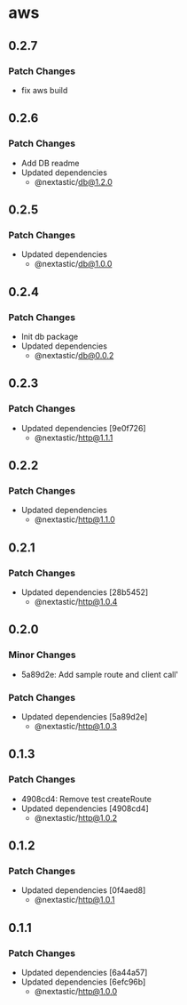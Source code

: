 # aws

## 0.2.7

### Patch Changes

- fix aws build

## 0.2.6

### Patch Changes

- Add DB readme
- Updated dependencies
  - @nextastic/db@1.2.0

## 0.2.5

### Patch Changes

- Updated dependencies
  - @nextastic/db@1.0.0

## 0.2.4

### Patch Changes

- Init db package
- Updated dependencies
  - @nextastic/db@0.0.2

## 0.2.3

### Patch Changes

- Updated dependencies [9e0f726]
  - @nextastic/http@1.1.1

## 0.2.2

### Patch Changes

- Updated dependencies
  - @nextastic/http@1.1.0

## 0.2.1

### Patch Changes

- Updated dependencies [28b5452]
  - @nextastic/http@1.0.4

## 0.2.0

### Minor Changes

- 5a89d2e: Add sample route and client call'

### Patch Changes

- Updated dependencies [5a89d2e]
  - @nextastic/http@1.0.3

## 0.1.3

### Patch Changes

- 4908cd4: Remove test createRoute
- Updated dependencies [4908cd4]
  - @nextastic/http@1.0.2

## 0.1.2

### Patch Changes

- Updated dependencies [0f4aed8]
  - @nextastic/http@1.0.1

## 0.1.1

### Patch Changes

- Updated dependencies [6a44a57]
- Updated dependencies [6efc96b]
  - @nextastic/http@1.0.0
